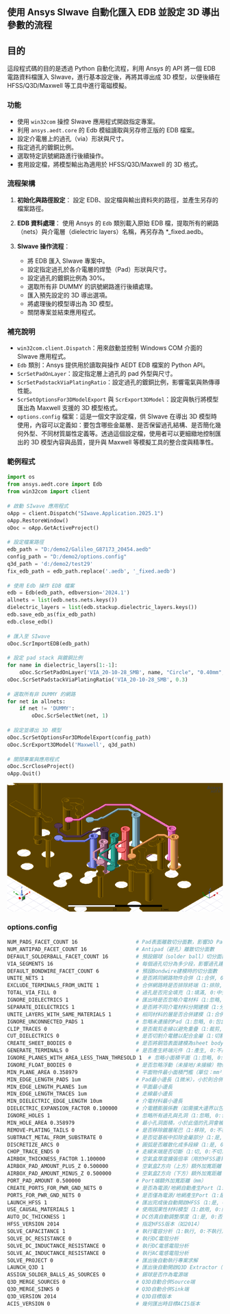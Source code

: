 使用 Ansys SIwave 自動化匯入 EDB 並設定 3D 導出參數的流程
---

## 目的

這段程式碼的目的是透過 Python 自動化流程，利用 Ansys 的 API 將一個 EDB 電路資料檔匯入 SIwave，進行基本設定後，再將其導出成 3D 模型，以便後續在 HFSS/Q3D/Maxwell 等工具中進行電磁模擬。

### 功能

* 使用 `win32com` 操控 SIwave 應用程式開啟指定專案。
* 利用 `ansys.aedt.core` 的 Edb 模組讀取與另存修正版的 EDB 檔案。
* 設定介電層上的過孔（via）形狀與尺寸。
* 指定過孔的鍍銅比例。
* 選取特定訊號網路進行後續操作。
* 套用設定檔，將模型輸出為適用於 HFSS/Q3D/Maxwell 的 3D 格式。

### 流程架構

1. **初始化與路徑設定**：
   設定 EDB、設定檔與輸出資料夾的路徑，並產生另存的檔案路徑。

2. **EDB 資料處理**：
   使用 Ansys 的 `Edb` 類別載入原始 EDB 檔，提取所有的網路（nets）與介電層（dielectric layers）名稱，再另存為 \*\_fixed.aedb。

3. **SIwave 操作流程**：

   * 將 EDB 匯入 SIwave 專案中。
   * 設定指定過孔於各介電層的焊墊（Pad）形狀與尺寸。
   * 設定過孔的鍍銅比例為 30%。
   * 選取所有非 DUMMY 的訊號網路進行後續處理。
   * 匯入預先設定的 3D 導出選項。
   * 將處理後的模型導出為 3D 模型。
   * 關閉專案並結束應用程式。

### 補充說明

* `win32com.client.Dispatch`：用來啟動並控制 Windows COM 介面的 SIwave 應用程式。
* `Edb` 類別：Ansys 提供用於讀取與操作 AEDT EDB 檔案的 Python API。
* `ScrSetPadOnLayer`：設定指定層上過孔的 pad 外型與尺寸。
* `ScrSetPadstackViaPlatingRatio`：設定過孔的鍍銅比例，影響電氣與熱傳導性能。
* `ScrSetOptionsFor3DModelExport` 與 `ScrExport3DModel`：設定與執行將模型匯出為 Maxwell 支援的 3D 模型格式。
* `options.config` 檔案：這是一個文字設定檔，供 SIwave 在導出 3D 模型時使用，內容可以定義如：要包含哪些金屬層、是否保留過孔結構、是否簡化幾何外型、不同材質屬性定義等。透過這個設定檔，使用者可以更細緻地控制匯出的 3D 模型內容與品質，提升與 Maxwell 等模擬工具的整合度與精準性。

### 範例程式

```python
import os
from ansys.aedt.core import Edb
from win32com import client

# 啟動 SIwave 應用程式
oApp = client.Dispatch("SIwave.Application.2025.1")
oApp.RestoreWindow()
oDoc = oApp.GetActiveProject()

# 設定檔案路徑
edb_path = "D:/demo2/Galileo_G87173_20454.aedb"
config_path = "D:/demo2/options.config"
q3d_path = 'd:/demo2/test29'
fix_edb_path = edb_path.replace('.aedb', '_fixed.aedb')

# 使用 Edb 操作 EDB 檔案
edb = Edb(edb_path, edbversion='2024.1')
allnets = list(edb.nets.nets.keys())
dielectric_layers = list(edb.stackup.dielectric_layers.keys())
edb.save_edb_as(fix_edb_path)
edb.close_edb()

# 匯入至 SIwave
oDoc.ScrImportEDB(edb_path)

# 設定 pad stack 與鍍銅比例
for name in dielectric_layers[1:-1]:
    oDoc.ScrSetPadOnLayer('VIA_20-10-28_SMB', name, "Circle", "0.40mm", "0.40mm")
oDoc.ScrSetPadstackViaPlatingRatio('VIA_20-10-28_SMB', 0.3)

# 選取所有非 DUMMY 的網路
for net in allnets:
    if net != 'DUMMY':
        oDoc.ScrSelectNet(net, 1)

# 設定並導出 3D 模型
oDoc.ScrSetOptionsFor3DModelExport(config_path)
oDoc.ScrExport3DModel('Maxwell', q3d_path)

# 關閉專案與應用程式
oDoc.ScrCloseProject()
oApp.Quit()
```

![2025-05-23_14-02-23](/assets/2025-05-23_14-02-23.png)



### options.config
```bash
NUM_PADS_FACET_COUNT 16                   # Pad表面離散切分面數，影響3D Pad幾何精細度
NUM_ANTIPAD_FACET_COUNT 16                # Antipad（避孔）離散切分面數
DEFAULT_SOLDERBALL_FACET_COUNT 16         # 預設錫球（solder ball）切分面數
VIA_SEGMENTS 16                           # 每個過孔切分為多少段，影響過孔建模精細度
DEFAULT_BONDWIRE_FACET_COUNT 6            # 預設Bondwire建模時的切分面數
UNITE_NETS 1                              # 是否將同網路物件合併（1:合併, 0:不合併）
EXCLUDE_TERMINALS_FROM_UNITE 1            # 合併網路時是否排除終端（1:排除, 0:不排除）
TOTAL_VIA_FILL 0                          # 過孔是否完全填充（1:填滿, 0:中空）
IGNORE_DIELECTRICS 1                      # 匯出時是否忽略介電材料（1:忽略, 0:包含）
SEPARATE_DIELECTRICS 1                    # 是否將不同介電材料分開建模（1:分開, 0:合併）
UNITE_LAYERS_WITH_SAME_MATERIALS 1        # 相同材料的層是否合併建模（1:合併, 0:分開）
IGNORE_UNCONNECTED_PADS 1                 # 忽略未連接的Pad（1:忽略, 0:包含）
CLIP_TRACES 0                             # 是否裁剪走線以避免重疊（1:裁剪, 0:不裁剪）
CUT_DIELECTRICS 0                         # 是否切割介電體以配合金屬（1:切割, 0:不切割）
CREATE_SHEET_BODIES 0                     # 是否將銅箔表面建模為sheet body（薄殼）（1:是, 0:否）
GENERATE_TERMINALS 0                      # 是否產生終端元件（1:產生, 0:不產生）
IGNORE_PLANES_WITH_AREA_LESS_THAN_THRESOLD 1  # 忽略小面積平面（1:忽略, 0:不忽略）
IGNORE_FLOAT_BODIES 0                     # 是否忽略浮動（未接地/未接線）物件（1:忽略, 0:包含）
MIN_PLANE_AREA 0.358979                   # 平面物件最小面積門檻（單位：mm²），小於此值會被忽略
MIN_EDGE_LENGTH_PADS 1um                  # Pad最小邊長（1微米），小於則合併或忽略
MIN_EDGE_LENGTH_PLANES 1um                # 平面最小邊長
MIN_EDGE_LENGTH_TRACES 1um                # 走線最小邊長
MIN_DIELECTRIC_EDGE_LENGTH 10um           # 介電材料最小邊長
DIELECTRIC_EXPANSION_FACTOR 0.100000      # 介電體膨脹係數（如需擴大邊界以包覆金屬）
IGNORE_HOLES 1                            # 忽略所有過孔與孔洞（1:忽略, 0:包含）
MIN_HOLE_AREA 0.358979                    # 最小孔洞面積，小於此值的孔洞會被忽略
REMOVE-PLATING_TAILS 0                    # 是否移除鍍層尾巴（1:移除, 0:不移除）
SUBTRACT_METAL_FROM_SUBSTRATE 0           # 是否從基板中扣除金屬部分（1:是, 0:否）
DISCRETIZE_ARCS 0                         # 圓弧是否離散化成多段線（1:是, 0:否）
CHOP_TRACE_ENDS 0                         # 走線末端是否切斷（1:切, 0:不切）
AIRBOX_THICKNESS_FACTOR 1.100000          # 空氣盒厚度擴張倍率（用於HFSS邊界條件）
AIRBOX_PAD_AMOUNT_PLUS_Z 0.500000         # 空氣盒Z方向（上方）額外加寬距離（mm）
AIRBOX_PAD_AMOUNT_MINUS_Z 0.500000        # 空氣盒Z方向（下方）額外加寬距離（mm）
PORT_PAD_AMOUNT 0.500000                  # Port端額外加寬距離（mm）
CREATE_PORTS_FOR_PWR_GND_NETS 0           # 是否為電源/地網自動產生Port（1:是, 0:否）
PORTS_FOR_PWR_GND_NETS 0                  # 是否僅為電源/地網產生Port（1:是, 0:否）
LAUNCH_HFSS 1                             # 匯出完成後自動開啟HFSS（1:是, 0:否）
USE_CAUSAL_MATERIALS 1                    # 使用因果性材料模型（1:啟用, 0:關閉）
AUTO_DC_THICKNESS 1                       # DC仿真自動調整厚度（1:是, 0:否）
HFSS_VERSION 2014                         # 指定HFSS版本（如2014）
SOLVE_CAPACITANCE 1                       # 執行電容分析（1:執行, 0:不執行）
SOLVE_DC_RESISTANCE 0                     # 執行DC電阻分析
SOLVE_DC_INDUCTANCE_RESISTANCE 0          # 執行DC電感電阻分析
SOLVE_AC_INDUCTANCE_RESISTANCE 0          # 執行AC電感電阻分析
SOLVE_PROJECT 0                           # 匯出後自動執行專案求解
LAUNCH_Q3D 1                              # 匯出後自動開啟Q3D Extractor（1:是, 0:否）
ASSIGN_SOLDER_BALLS_AS_SOURCES 0          # 錫球是否作為電源端
Q3D_MERGE_SOURCES 0                       # Q3D自動合併Source端
Q3D_MERGE_SINKS 0                         # Q3D自動合併Sink端
Q3D_VERSION 2014                          # Q3D目標版本
ACIS_VERSION 0                            # 幾何匯出時目標ACIS版本
```